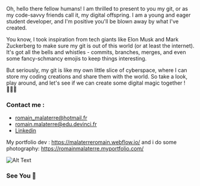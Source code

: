 Oh, hello there fellow humans! I am thrilled to present to you my git, or as my code-savvy friends call it, my digital offspring. I am a young and eager student developer, and I'm positive you'll be blown away by what I've created.

You know, I took inspiration from tech giants like Elon Musk and Mark Zuckerberg to make sure my git is out of this world (or at least the internet). It's got all the bells and whistles - commits, branches, merges, and even some fancy-schmancy emojis to keep things interesting.

But seriously, my git is like my own little slice of cyberspace, where I can store my coding creations and share them with the world. So take a look, play around, and let's see if we can create some digital magic together ! 🦸🏼‍♂️

  
</center>

### Contact me : 
* romain_malaterre@hotmail.fr 
* romain.malaterre@edu.devinci.fr
* [Linkedin](https://www.linkedin.com/in/romain-malaterre/)

My portfolio dev :  https://malaterreromain.webflow.io/ 
and i do some photography: https://romainmalaterre.myportfolio.com/


![Alt Text](https://media.giphy.com/media/sOALjihd6s7lsHZH9g/giphy.gif)
### See You 👋


